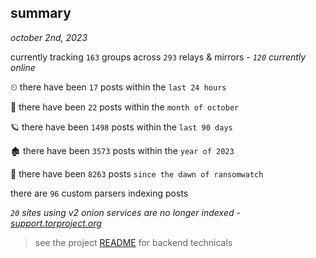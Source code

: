 
## summary
_october 2nd, 2023_

currently tracking `163` groups across `293` relays & mirrors - _`120` currently online_

⏲ there have been `17` posts within the `last 24 hours`

🦈 there have been `22` posts within the `month of october`

🪐 there have been `1498` posts within the `last 90 days`

🏚 there have been `3573` posts within the `year of 2023`

🦕 there have been `8263` posts `since the dawn of ransomwatch`

there are `96` custom parsers indexing posts

_`20` sites using v2 onion services are no longer indexed - [support.torproject.org](https://support.torproject.org/onionservices/v2-deprecation/)_

> see the project [README](https://github.com/joshhighet/ransomwatch#ransomwatch--) for backend technicals
